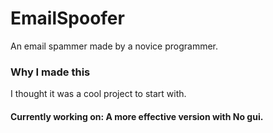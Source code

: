# EmailSpoofer
An email spammer made by a novice programmer.

### Why I made this
I thought it was a cool project to start with.

#### Currently working on: A more effective version with No gui.
